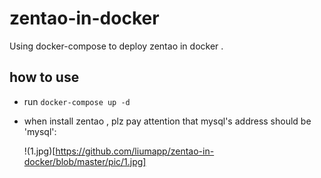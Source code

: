 # zentao-in-docker
Using docker-compose to deploy zentao in docker . 

## how to use

* run ``` docker-compose up -d ```

* when install zentao , plz pay attention that mysql's address should be 'mysql':

	!(1.jpg)[https://github.com/liumapp/zentao-in-docker/blob/master/pic/1.jpg]

	